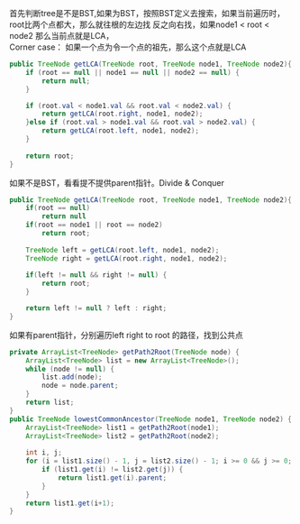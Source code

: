 首先判断tree是不是BST,如果为BST，按照BST定义去搜索，如果当前遍历时，root比两个点都大，那么就往根的左边找
反之向右找，如果node1 < root < node2 那么当前点就是LCA，  
Corner case： 如果一个点为令一个点的祖先，那么这个点就是LCA  

```java
public TreeNode getLCA(TreeNode root, TreeNode node1, TreeNode node2){
	if (root == null || node1 == null || node2 == null) {
        return null;
    }

    if (root.val < node1.val && root.val < node2.val) {
        return getLCA(root.right, node1, node2);
    }else if (root.val > node1.val && root.val > node2.val) {
        return getLCA(root.left, node1, node2);
    }
    
    return root;
}
```

如果不是BST，看看提不提供parent指针。Divide & Conquer

```java
public TreeNode getLCA(TreeNode root, TreeNode node1, TreeNode node2){
    if(root == null)
        return null
    if(root == node1 || root == node2)
        return root;
    
    TreeNode left = getLCA(root.left, node1, node2);
    TreeNode right = getLCA(root.right, node1, node2);
    
    if(left != null && right != null) {
        return root;
    }

    return left != null ? left : right;
}
```

如果有parent指针，分别遍历left right to root 的路径，找到公共点

```java
private ArrayList<TreeNode> getPath2Root(TreeNode node) {
    ArrayList<TreeNode> list = new ArrayList<TreeNode>();
    while (node != null) {
        list.add(node);
        node = node.parent;
    }
    return list;
}
public TreeNode lowestCommonAncestor(TreeNode node1, TreeNode node2) {
    ArrayList<TreeNode> list1 = getPath2Root(node1);
    ArrayList<TreeNode> list2 = getPath2Root(node2);
    
    int i, j;
    for (i = list1.size() - 1, j = list2.size() - 1; i >= 0 && j >= 0; i--, j--) {
        if (list1.get(i) != list2.get(j)) {
            return list1.get(i).parent;
        }
    }
    return list1.get(i+1);
}
```